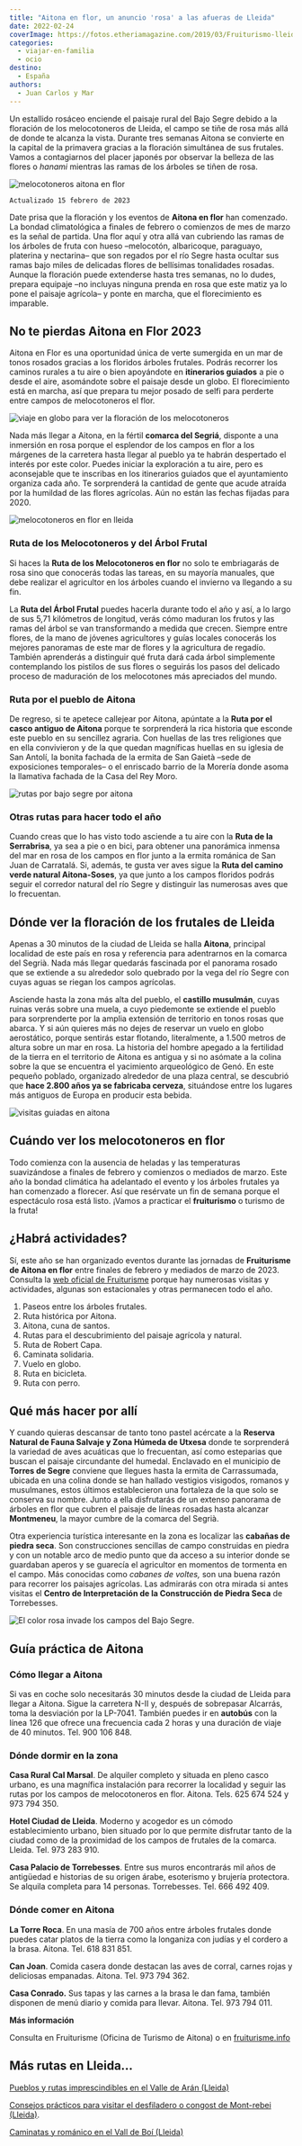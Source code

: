 ```yaml
---
title: "Aitona en flor, un anuncio 'rosa' a las afueras de Lleida"
date: 2022-02-24
coverImage: https://fotos.etheriamagazine.com/2019/03/Fruiturismo-lleida.jpg
categories: 
  - viajar-en-familia
  - ocio
destino: 
  - España
authors: 
  - Juan Carlos y Mar
---
```


Un estallido rosáceo enciende el paisaje rural del Bajo Segre debido a la floración de 
los melocotoneros de Lleida, el campo se tiñe de rosa más allá de donde te alcanza la 
vista. Durante tres semanas Aitona se convierte en la capital de la primavera gracias a 
la floración simultánea de sus frutales. Vamos a contagiarnos del placer japonés por 
observar la belleza de las flores o _hanami_ mientras las ramas de los árboles se tiñen 
de rosa. 

![melocotoneros aitona en flor](https://fotos.etheriamagazine.com/2019/03/Fruiturismo-lleida.jpg "Melocotoneros en flor del Bajo Segre.")

```
Actualizado 15 febrero de 2023
```

Date prisa que la floración y los eventos de **Aitona en flor** han comenzado. La bondad 
climatológica a finales de febrero o comienzos de mes de marzo es la señal de partida. 
Una flor aquí y otra allá van cubriendo las ramas de los árboles de fruta con hueso 
–melocotón, albaricoque, paraguayo, platerina y nectarina– que son regados por el río 
Segre hasta ocultar sus ramas bajo miles de delicadas flores de bellísimas tonalidades 
rosadas. Aunque la floración puede extenderse hasta tres semanas, no lo dudes, prepara 
equipaje –no incluyas ninguna prenda en rosa que este matiz ya lo pone el paisaje 
agrícola– y ponte en marcha, que el florecimiento es imparable. 

## No te pierdas Aitona en Flor 2023

Aitona en Flor es una oportunidad única de verte sumergida en un mar de tonos rosados 
gracias a los floridos árboles frutales. Podrás recorrer los caminos rurales a tu aire o 
bien apoyándote en **itinerarios guiados** a pie o desde el aire, asomándote sobre el 
paisaje desde un globo. El florecimiento está en marcha, así que prepara tu mejor posado 
de selfi para perderte entre campos de melocotoneros el flor. 

![viaje en globo para ver la floración de los melocotoneros](https://fotos.etheriamagazine.com/2019/03/Fruiturismo-lleida-en-globo.jpg "Sobrevuela el Bajo Segre en globo.")

Nada más llegar a Aitona, en la fértil **comarca del Segriá**, disponte a una inmersión 
en rosa porque el esplendor de los campos en flor a los márgenes de la carretera hasta 
llegar al pueblo ya te habrán despertado el interés por este color. Puedes iniciar la 
exploración a tu aire, pero es aconsejable que te inscribas en los itinerarios guiados 
que el ayuntamiento organiza cada año. Te sorprenderá la cantidad de gente que acude 
atraída por la humildad de las flores agrícolas. Aún no están las fechas fijadas para 
2020. 

![melocotoneros en flor en lleida](https://fotos.etheriamagazine.com/2019/03/Fruiturismo-lleida-globo.jpg "Vista de los melocotoneros desde el aire.")

### Ruta de los Melocotoneros y del Árbol Frutal

Si haces la **Ruta de los Melocotoneros en flor** no solo te embriagarás de rosa sino 
que conocerás todas las tareas, en su mayoría manuales, que debe realizar el agricultor 
en los árboles cuando el invierno va llegando a su fin. 

La **Ruta del Árbol Frutal** puedes hacerla durante todo el año y así, a lo largo de sus 
5,71 kilómetros de longitud, verás cómo maduran los frutos y las ramas del árbol se van 
transformando a medida que crecen. Siempre entre flores, de la mano de jóvenes 
agricultores y guías locales conocerás los mejores panoramas de este mar de flores y la 
agricultura de regadío. También aprenderás a distinguir qué fruta dará cada árbol 
simplemente contemplando los pistilos de sus flores o seguirás los pasos del delicado 
proceso de maduración de los melocotones más apreciados del mundo. 

### Ruta por el pueblo de Aitona

De regreso, si te apetece callejear por Aitona, apúntate a la **Ruta por el casco 
antiguo de Aitona** porque te sorprenderá la rica historia que esconde este pueblo en su 
sencillez agraria. Con huellas de las tres religiones que en ella convivieron y de la 
que quedan magníficas huellas en su iglesia de San Antolí, la bonita fachada de la 
ermita de San Gaietà –sede de exposiciones temporales– o el enriscado barrio de la 
Morería donde asoma la llamativa fachada de la Casa del Rey Moro. 

![rutas por bajo segre por aitona](https://fotos.etheriamagazine.com/2019/03/Fruiturismo-lleida-ruta-serrabrisa.jpg "Realiza alguna ruta de Fruiturismo.")

### Otras rutas para hacer todo el año

Cuando creas que lo has visto todo asciende a tu aire con la **Ruta de la Serrabrisa**, 
ya sea a pie o en bici, para obtener una panorámica inmensa del mar en rosa de los 
campos en flor junto a la ermita románica de San Juan de Carratalá. Si, además, te gusta 
ver aves sigue la **Ruta del camino verde natural Aitona-Soses**, ya que junto a los 
campos floridos podrás seguir el corredor natural del río Segre y distinguir las 
numerosas aves que lo frecuentan. 

## Dónde ver la floración de los frutales de Lleida

Apenas a 30 minutos de la ciudad de Lleida se halla **Aitona**, principal localidad de 
este país en rosa y referencia para adentrarnos en la comarca del Segrià. Nada más 
llegar quedarás fascinada por el panorama rosado que se extiende a su alrededor solo 
quebrado por la vega del río Segre con cuyas aguas se riegan los campos agrícolas. 

Asciende hasta la zona más alta del pueblo, el **castillo musulmán**, cuyas ruinas verás 
sobre una muela, a cuyo piedemonte se extiende el pueblo para sorprenderte por la amplia 
extensión de territorio en tonos rosas que abarca. Y si aún quieres más no dejes de 
reservar un vuelo en globo aerostático, porque sentirás estar flotando, literalmente, a 
1.500 metros de altura sobre un mar en rosa. La historia del hombre apegado a la 
fertilidad de la tierra en el territorio de Aitona es antigua y si no asómate a la 
colina sobre la que se encuentra el yacimiento arqueológico de Genó. En este pequeño 
poblado, organizado alrededor de una plaza central, se descubrió que **hace 2.800 años 
ya se fabricaba cerveza**, situándose entre los lugares más antiguos de Europa en 
producir esta bebida. 

![visitas guiadas en aitona](https://fotos.etheriamagazine.com/2019/03/aitona-melocotoneros-lleida.jpg "Reserva una visita guiada en Aitona.")

## Cuándo ver los melocotoneros en flor

Todo comienza con la ausencia de heladas y las temperaturas suavizándose a finales de 
febrero y comienzos o mediados de marzo. Este año la bondad climática ha adelantado el 
evento y los árboles frutales ya han comenzado a florecer. Así que resérvate un fin de 
semana porque el espectáculo rosa está listo. ¡Vamos a practicar el **fruiturismo** o 
turismo de la fruta! 

## ¿Habrá actividades?

Sí, este año se han organizado eventos durante las jornadas de **Fruiturisme de Aitona 
en flor** entre finales de febrero y mediados de marzo de 2023. Consulta la [web oficial 
de Fruiturisme](https://fruiturisme.info/ca/cataleg-dexperiencies) porque hay numerosas 
visitas y actividades, algunas son estacionales y otras permanecen todo el año. 

1. Paseos entre los árboles frutales.
2. Ruta histórica por Aitona.
3. Aitona, cuna de santos.
4. Rutas para el descubrimiento del paisaje agrícola y natural.
5. Ruta de Robert Capa.
6. Caminata solidaria.
7. Vuelo en globo.
8. Ruta en bicicleta.
9. Ruta con perro.

## Qué más hacer por allí

Y cuando quieras descansar de tanto tono pastel acércate a la **Reserva Natural de Fauna 
Salvaje y Zona Húmeda de Utxesa** donde te sorprenderá la variedad de aves acuáticas que 
lo frecuentan, así como esteparias que buscan el paisaje circundante del humedal. 
Enclavado en el municipio de **Torres de Segre** conviene que llegues hasta la ermita de 
Carrassumada, ubicada en una colina donde se han hallado vestigios visigodos, romanos y 
musulmanes, estos últimos establecieron una fortaleza de la que solo se conserva su 
nombre. Junto a ella disfrutarás de un extenso panorama de árboles en flor que cubren el 
paisaje de líneas rosadas hasta alcanzar **Montmeneu**, la mayor cumbre de la comarca 
del Segrià. 

Otra experiencia turística interesante en la zona es localizar las **cabañas de piedra 
seca**. Son construcciones sencillas de campo construidas en piedra y con un notable 
arco de medio punto que da acceso a su interior donde se guardaban aperos y se guarecía 
el agricultor en momentos de tormenta en el campo. Más conocidas como _cabanes de 
voltes,_ son una buena razón para recorrer los paisajes agrícolas. Las admirarás con 
otra mirada si antes visitas el **Centro de Interpretación de la Construcción de Piedra 
Seca** de Torrebesses. 

![El color rosa invade los campos del Bajo Segre.](https://fotos.etheriamagazine.com/2019/03/Fruiturismo-lleida-flores.jpg "El color rosa invade los campos del Bajo Segre.")

## Guía práctica de Aitona

### Cómo llegar a Aitona

Si vas en coche solo necesitarás 30 minutos desde la ciudad de Lleida para llegar a 
Aitona. Sigue la carretera N-II y, después de sobrepasar Alcarrás, toma la desviación 
por la LP-7041. También puedes ir en **autobús** con la línea 126 que ofrece una 
frecuencia cada 2 horas y una duración de viaje de 40 minutos. Tel. 900 106 848. 

### Dónde dormir en la zona

**Casa Rural Cal Marsal**. De alquiler completo y situada en pleno casco urbano, es una 
magnífica instalación para recorrer la localidad y seguir las rutas por los campos de 
melocotoneros en flor. Aitona. Tels. 625 674 524 y 973 794 350. 

**Hotel Ciudad de Lleida**. Moderno y acogedor es un cómodo establecimiento urbano, bien 
situado por lo que permite disfrutar tanto de la ciudad como de la proximidad de los 
campos de frutales de la comarca. Lleida. Tel. 973 283 910. 

**Casa Palacio de Torrebesses**. Entre sus muros encontrarás mil años de antigüedad e 
historias de su origen árabe, esoterismo y brujería protectora. Se alquila completa para 
14 personas. Torrebesses. Tel. 666 492 409. 

### Dónde comer en Aitona

**La Torre Roca**. En una masía de 700 años entre árboles frutales donde puedes catar 
platos de la tierra como la longaniza con judías y el cordero a la brasa. Aitona. Tel. 
618 831 851. 

**Can Joan**. Comida casera donde destacan las aves de corral, carnes rojas y deliciosas 
empanadas. Aitona. Tel. 973 794 362. 

**Casa Conrado.** Sus tapas y las carnes a la brasa le dan fama, también disponen de 
menú diario y comida para llevar. Aitona. Tel. 973 794 011. 

**Más información** 

Consulta en Fruiturisme (Oficina de Turismo de Aitona) o en [fruiturisme.info](https://fruiturisme.info/ca) 

## Más rutas en Lleida...

[Pueblos y rutas imprescindibles en el Valle de Arán 
(Lleida)](https://etheriamagazine.com/2020/08/31/pueblos-y-rutas-imprescindibles-en-valle-aran/) 

[Consejos prácticos para visitar el desfiladero o congost de Mont-rebei 
(Lleida)](https://etheriamagazine.com/2020/05/13/consejos-practicos-para-visitar-el-desfiladero-de-mont-rebei-lleida/). 

[Caminatas y románico en el Vall de Boí 
(Lleida)](https://etheriamagazine.com/2020/02/28/ruta-senderista-en-familia-por-valle-de-boi-pirineo-lleida/)
